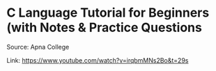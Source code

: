 # C Language Tutorial for Beginners (with Notes & Practice Questions
Source: Apna College

Link: https://www.youtube.com/watch?v=irqbmMNs2Bo&t=29s
